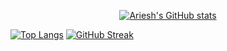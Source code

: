 

 <div align="center">
  
[![Ariesh's GitHub stats](https://github-readme-stats.vercel.app/api?username=groverari&theme=midnight-purple)](https://github.com/anuraghazra/github-readme-stats) 

</div>
  
  [![Top Langs](https://github-readme-stats.vercel.app/api/top-langs/?username=groverari&size_weight=0.5&count_weight=0.5&theme=midnight-purple)](https://github.com/anuraghazra/github-readme-stats) [![GitHub Streak](https://streak-stats.demolab.com?user=groverari&theme=dark&hide_border=true&date_format=M%20j%5B%2C%20Y%5D&exclude_days=Sun%2CSat)](https://git.io/streak-stats)
